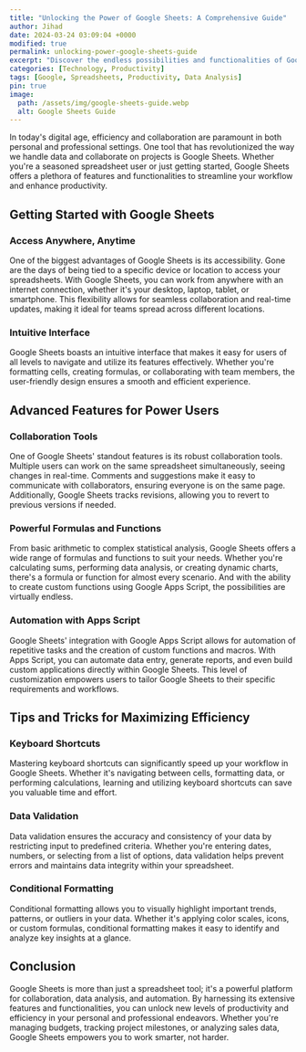 ```yaml
---
title: "Unlocking the Power of Google Sheets: A Comprehensive Guide"
author: Jihad
date: 2024-03-24 03:09:04 +0000
modified: true
permalink: unlocking-power-google-sheets-guide
excerpt: "Discover the endless possibilities and functionalities of Google Sheets with our comprehensive guide."
categories: [Technology, Productivity]
tags: [Google, Spreadsheets, Productivity, Data Analysis]
pin: true
image:
  path: /assets/img/google-sheets-guide.webp
  alt: Google Sheets Guide
---
```


In today's digital age, efficiency and collaboration are paramount in both personal and professional settings. One tool that has revolutionized the way we handle data and collaborate on projects is Google Sheets. Whether you're a seasoned spreadsheet user or just getting started, Google Sheets offers a plethora of features and functionalities to streamline your workflow and enhance productivity.

## Getting Started with Google Sheets

### Access Anywhere, Anytime

One of the biggest advantages of Google Sheets is its accessibility. Gone are the days of being tied to a specific device or location to access your spreadsheets. With Google Sheets, you can work from anywhere with an internet connection, whether it's your desktop, laptop, tablet, or smartphone. This flexibility allows for seamless collaboration and real-time updates, making it ideal for teams spread across different locations.

### Intuitive Interface

Google Sheets boasts an intuitive interface that makes it easy for users of all levels to navigate and utilize its features effectively. Whether you're formatting cells, creating formulas, or collaborating with team members, the user-friendly design ensures a smooth and efficient experience.

## Advanced Features for Power Users

### Collaboration Tools

One of Google Sheets' standout features is its robust collaboration tools. Multiple users can work on the same spreadsheet simultaneously, seeing changes in real-time. Comments and suggestions make it easy to communicate with collaborators, ensuring everyone is on the same page. Additionally, Google Sheets tracks revisions, allowing you to revert to previous versions if needed.

### Powerful Formulas and Functions

From basic arithmetic to complex statistical analysis, Google Sheets offers a wide range of formulas and functions to suit your needs. Whether you're calculating sums, performing data analysis, or creating dynamic charts, there's a formula or function for almost every scenario. And with the ability to create custom functions using Google Apps Script, the possibilities are virtually endless.

### Automation with Apps Script

Google Sheets' integration with Google Apps Script allows for automation of repetitive tasks and the creation of custom functions and macros. With Apps Script, you can automate data entry, generate reports, and even build custom applications directly within Google Sheets. This level of customization empowers users to tailor Google Sheets to their specific requirements and workflows.

## Tips and Tricks for Maximizing Efficiency

### Keyboard Shortcuts

Mastering keyboard shortcuts can significantly speed up your workflow in Google Sheets. Whether it's navigating between cells, formatting data, or performing calculations, learning and utilizing keyboard shortcuts can save you valuable time and effort.

### Data Validation

Data validation ensures the accuracy and consistency of your data by restricting input to predefined criteria. Whether you're entering dates, numbers, or selecting from a list of options, data validation helps prevent errors and maintains data integrity within your spreadsheet.

### Conditional Formatting

Conditional formatting allows you to visually highlight important trends, patterns, or outliers in your data. Whether it's applying color scales, icons, or custom formulas, conditional formatting makes it easy to identify and analyze key insights at a glance.

## Conclusion

Google Sheets is more than just a spreadsheet tool; it's a powerful platform for collaboration, data analysis, and automation. By harnessing its extensive features and functionalities, you can unlock new levels of productivity and efficiency in your personal and professional endeavors. Whether you're managing budgets, tracking project milestones, or analyzing sales data, Google Sheets empowers you to work smarter, not harder.

